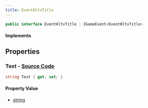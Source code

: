 ```yaml
---
title: EventHltvTitle
---
```


```csharp
public interface EventHltvTitle : IGameEvent<EventHltvTitle>
```

#### Implements

## Properties

### **Text** - [Source Code](https://github.com/swiftly-solution/swiftlys2/blob/main/managed/src/SwiftlyS2.Generated/GameEvents/Interfaces/EventHltvTitle.cs#L21)

```csharp
string Text { get; set; }
```

#### Property Value

- [string](https://learn.microsoft.com/dotnet/api/system.string)


